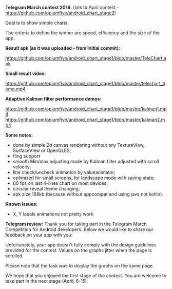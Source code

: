 <b>Telegram March contest 2019.</b> 
(link to April contest - https://github.com/opiumfive/android_chart_stage2)

Goal is to show simple charts.

The criteria to define the winner are speed, efficiency and the size of the app.

<b>Result apk (as it was uploaded - from initial commit):</b> 

https://github.com/opiumfive/android_chart_stage1/blob/master/TeleChart.apk

<b>Small result video:</b> 

https://github.com/opiumfive/android_chart_stage1/blob/master/telechart_demo.mp4

<b>Adaptive Kalman filter performance demos:</b> 

https://github.com/opiumfive/android_chart_stage1/blob/master/kalman1.mp4
https://github.com/opiumfive/android_chart_stage1/blob/master/kalman2.mp4

<b>Some notes:</b> 
- done by simple 2d canvas rendering without any TextureView, SurfaceView or OpenGLES;
- fling support
- smooth Min/max adjusting made by Kalman filter adjusted with scroll velocity;
- line check/uncheck animation by valueanimator;
- optimized for small screens, for landscape mode with saving state;
- 60 fps on last 4-lines chart on most devices;
- circular reveal theme changing;
- apk size 168kb (because without appcompat and using java not kotlin).

<b>Known issues:</b>
- X, Y labels animations not pretty work

<b>Telegram review:</b>
Thank you for taking part in the Telegram March Competition for Android developers. Below we would like to share our feedback on your app with you:

Unfortunately, your app doesn't fully comply with the design guidelines provided for the contest. Values on the graphs jitter when the page is scrolled.

Please note that the task was to display the graphs on the same page.

We hope that you enjoyed the first stage of the contest. You are welcome to take part in the next stage (April, 6-15).
